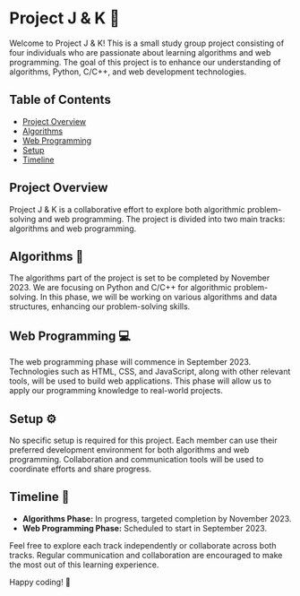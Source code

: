 # Project J & K 🚀

Welcome to Project J & K! This is a small study group project consisting of four individuals who are passionate about learning algorithms and web programming. The goal of this project is to enhance our understanding of algorithms, Python, C/C++, and web development technologies.

## Table of Contents
- [Project Overview](#project-overview)
- [Algorithms](#algorithms)
- [Web Programming](#web-programming)
- [Setup](#setup)
- [Timeline](#timeline)

## Project Overview
Project J & K is a collaborative effort to explore both algorithmic problem-solving and web programming. The project is divided into two main tracks: algorithms and web programming.

## Algorithms 🧠
The algorithms part of the project is set to be completed by November 2023. We are focusing on Python and C/C++ for algorithmic problem-solving. In this phase, we will be working on various algorithms and data structures, enhancing our problem-solving skills.

## Web Programming 💻
The web programming phase will commence in September 2023. Technologies such as HTML, CSS, and JavaScript, along with other relevant tools, will be used to build web applications. This phase will allow us to apply our programming knowledge to real-world projects.

## Setup ⚙️
No specific setup is required for this project. Each member can use their preferred development environment for both algorithms and web programming. Collaboration and communication tools will be used to coordinate efforts and share progress.

## Timeline 📅
- **Algorithms Phase:** In progress, targeted completion by November 2023.
- **Web Programming Phase:** Scheduled to start in September 2023.

Feel free to explore each track independently or collaborate across both tracks. Regular communication and collaboration are encouraged to make the most out of this learning experience.

Happy coding! 🎉
